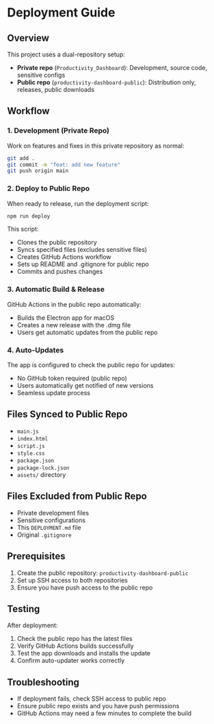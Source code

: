 # Deployment Guide

## Overview
This project uses a dual-repository setup:
- **Private repo** (`Productivity_Dashboard`): Development, source code, sensitive configs
- **Public repo** (`productivity-dashboard-public`): Distribution only, releases, public downloads

## Workflow

### 1. Development (Private Repo)
Work on features and fixes in this private repository as normal:
```bash
git add .
git commit -m "feat: add new feature"
git push origin main
```

### 2. Deploy to Public Repo
When ready to release, run the deployment script:
```bash
npm run deploy
```

This script:
- Clones the public repository
- Syncs specified files (excludes sensitive files)
- Creates GitHub Actions workflow
- Sets up README and .gitignore for public repo
- Commits and pushes changes

### 3. Automatic Build & Release
GitHub Actions in the public repo automatically:
- Builds the Electron app for macOS
- Creates a new release with the .dmg file
- Users get automatic updates from the public repo

### 4. Auto-Updates
The app is configured to check the public repo for updates:
- No GitHub token required (public repo)
- Users automatically get notified of new versions
- Seamless update process

## Files Synced to Public Repo
- `main.js`
- `index.html`
- `script.js`
- `style.css`
- `package.json`
- `package-lock.json`
- `assets/` directory

## Files Excluded from Public Repo
- Private development files
- Sensitive configurations
- This `DEPLOYMENT.md` file
- Original `.gitignore`

## Prerequisites
1. Create the public repository: `productivity-dashboard-public`
2. Set up SSH access to both repositories
3. Ensure you have push access to the public repo

## Testing
After deployment:
1. Check the public repo has the latest files
2. Verify GitHub Actions builds successfully
3. Test the app downloads and installs the update
4. Confirm auto-updater works correctly

## Troubleshooting
- If deployment fails, check SSH access to public repo
- Ensure public repo exists and you have push permissions
- GitHub Actions may need a few minutes to complete the build